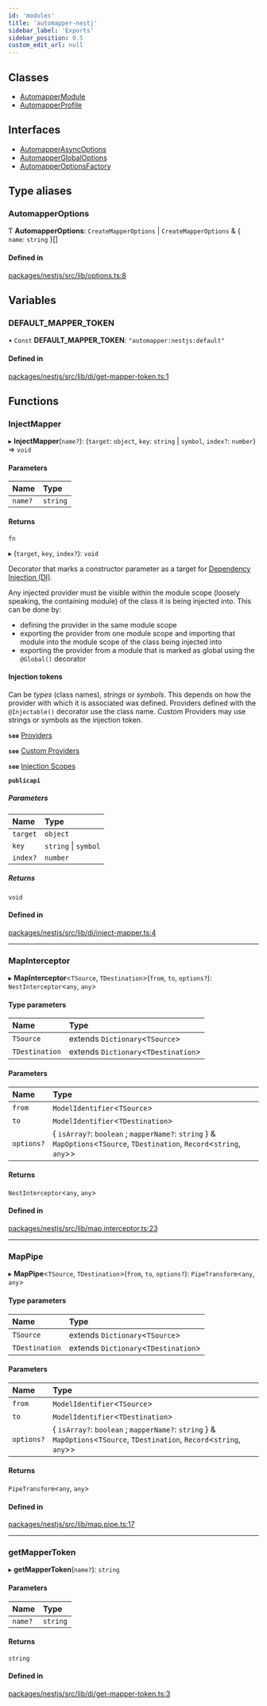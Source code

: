 ```yaml
---
id: 'modules'
title: 'automapper-nestj'
sidebar_label: 'Exports'
sidebar_position: 0.5
custom_edit_url: null
---
```


## Classes

-   [AutomapperModule](classes/AutomapperModule.md)
-   [AutomapperProfile](classes/AutomapperProfile.md)

## Interfaces

-   [AutomapperAsyncOptions](interfaces/AutomapperAsyncOptions.md)
-   [AutomapperGlobalOptions](interfaces/AutomapperGlobalOptions.md)
-   [AutomapperOptionsFactory](interfaces/AutomapperOptionsFactory.md)

## Type aliases

### AutomapperOptions

Ƭ **AutomapperOptions**: `CreateMapperOptions` \| `CreateMapperOptions` & { `name`: `string` }[]

#### Defined in

[packages/nestjs/src/lib/options.ts:8](https://github.com/nartc/mapper/blob/efc4cb9d/packages/nestjs/src/lib/options.ts#L8)

## Variables

### DEFAULT_MAPPER_TOKEN

• `Const` **DEFAULT_MAPPER_TOKEN**: `"automapper:nestjs:default"`

#### Defined in

[packages/nestjs/src/lib/di/get-mapper-token.ts:1](https://github.com/nartc/mapper/blob/efc4cb9d/packages/nestjs/src/lib/di/get-mapper-token.ts#L1)

## Functions

### InjectMapper

▸ **InjectMapper**(`name?`): (`target`: `object`, `key`: `string` \| `symbol`, `index?`: `number`) => `void`

#### Parameters

| Name    | Type     |
| :------ | :------- |
| `name?` | `string` |

#### Returns

`fn`

▸ (`target`, `key`, `index?`): `void`

Decorator that marks a constructor parameter as a target for
[Dependency Injection (DI)](https://docs.nestjs.com/providers#dependency-injection).

Any injected provider must be visible within the module scope (loosely
speaking, the containing module) of the class it is being injected into. This
can be done by:

-   defining the provider in the same module scope
-   exporting the provider from one module scope and importing that module into the
    module scope of the class being injected into
-   exporting the provider from a module that is marked as global using the
    `@Global()` decorator

#### Injection tokens

Can be _types_ (class names), _strings_ or _symbols_. This depends on how the
provider with which it is associated was defined. Providers defined with the
`@Injectable()` decorator use the class name. Custom Providers may use strings
or symbols as the injection token.

**`see`** [Providers](https://docs.nestjs.com/providers)

**`see`** [Custom Providers](https://docs.nestjs.com/fundamentals/custom-providers)

**`see`** [Injection Scopes](https://docs.nestjs.com/fundamentals/injection-scopes)

**`publicapi`**

##### Parameters

| Name     | Type                 |
| :------- | :------------------- |
| `target` | `object`             |
| `key`    | `string` \| `symbol` |
| `index?` | `number`             |

##### Returns

`void`

#### Defined in

[packages/nestjs/src/lib/di/inject-mapper.ts:4](https://github.com/nartc/mapper/blob/efc4cb9d/packages/nestjs/src/lib/di/inject-mapper.ts#L4)

---

### MapInterceptor

▸ **MapInterceptor**<`TSource`, `TDestination`\>(`from`, `to`, `options?`): `NestInterceptor`<`any`, `any`\>

#### Type parameters

| Name           | Type                                  |
| :------------- | :------------------------------------ |
| `TSource`      | extends `Dictionary`<`TSource`\>      |
| `TDestination` | extends `Dictionary`<`TDestination`\> |

#### Parameters

| Name       | Type                                                                                                                       |
| :--------- | :------------------------------------------------------------------------------------------------------------------------- |
| `from`     | `ModelIdentifier`<`TSource`\>                                                                                              |
| `to`       | `ModelIdentifier`<`TDestination`\>                                                                                         |
| `options?` | { `isArray?`: `boolean` ; `mapperName?`: `string` } & `MapOptions`<`TSource`, `TDestination`, `Record`<`string`, `any`\>\> |

#### Returns

`NestInterceptor`<`any`, `any`\>

#### Defined in

[packages/nestjs/src/lib/map.interceptor.ts:23](https://github.com/nartc/mapper/blob/efc4cb9d/packages/nestjs/src/lib/map.interceptor.ts#L23)

---

### MapPipe

▸ **MapPipe**<`TSource`, `TDestination`\>(`from`, `to`, `options?`): `PipeTransform`<`any`, `any`\>

#### Type parameters

| Name           | Type                                  |
| :------------- | :------------------------------------ |
| `TSource`      | extends `Dictionary`<`TSource`\>      |
| `TDestination` | extends `Dictionary`<`TDestination`\> |

#### Parameters

| Name       | Type                                                                                                                       |
| :--------- | :------------------------------------------------------------------------------------------------------------------------- |
| `from`     | `ModelIdentifier`<`TSource`\>                                                                                              |
| `to`       | `ModelIdentifier`<`TDestination`\>                                                                                         |
| `options?` | { `isArray?`: `boolean` ; `mapperName?`: `string` } & `MapOptions`<`TSource`, `TDestination`, `Record`<`string`, `any`\>\> |

#### Returns

`PipeTransform`<`any`, `any`\>

#### Defined in

[packages/nestjs/src/lib/map.pipe.ts:17](https://github.com/nartc/mapper/blob/efc4cb9d/packages/nestjs/src/lib/map.pipe.ts#L17)

---

### getMapperToken

▸ **getMapperToken**(`name?`): `string`

#### Parameters

| Name    | Type     |
| :------ | :------- |
| `name?` | `string` |

#### Returns

`string`

#### Defined in

[packages/nestjs/src/lib/di/get-mapper-token.ts:3](https://github.com/nartc/mapper/blob/efc4cb9d/packages/nestjs/src/lib/di/get-mapper-token.ts#L3)
